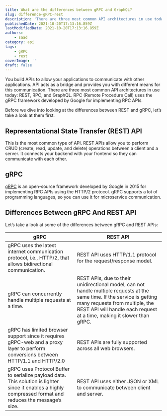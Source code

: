 ```yaml
---
title: What are the differences between gRPC and GraphQL?
slug: difference-gRPC-rest
description: 'There are three most common API architectures in use today: REST, RPC, and GraphQL. RPC (Remote Procedure Call) uses the gRPC framework developed by Google for implementing RPC APIs.'
publishedDate: 2021-10-20T17:13:16.859Z
lastModifiedDate: 2021-10-20T17:13:16.859Z
authors:
    - saad
category: api
tags:
    - gRPC
    - rest
coverImage: ''
draft: false
---
```


You build APIs to allow your applications to communicate with other applications. API acts as a bridge and provides you with different means for this communication. There are three most common API architectures in use today: REST, RPC, and GraphQL. RPC (Remote Procedure Call) uses the gRPC framework developed by Google for implementing RPC APIs.

Before we dive into looking at the differences between REST and gRPC, let’s take a look at them first.

## Representational State Transfer (REST) API

This is the most common type of API. REST APIs allow you to perform CRUD (create, read, update, and delete) operations between a client and a server. It connects your backend with your frontend so they can communicate with each other.

## gRPC

[gRPC](https://grpc.io/) is an open-source framework developed by Google in 2015 for implementing RPC APIs using the HTTP/2 protocol. gRPC supports a lot of programming languages, so you can use it for microservice communication.


## Differences Between gRPC And REST API

Let’s take a look at some of the differences between gRPC and REST APIs:

| gRPC | REST API     |
| ----------- | ----------- |
| gRPC uses the latest internet communication protocol, i.e., HTTP/2, that allows bidirectional communication. | REST API uses HTTP/1.1 protocol for the request/response model. |
| gRPC can concurrently handle multiple requests at a time. | REST APIs, due to their unidirectional model, can not handle multiple requests at the same time. If the service is getting many requests from multiple, the REST API will handle each request at a time, making it slower than gRPC. |
| gRPC has limited browser support since it requires gRPC-web and a proxy layer to perform conversions between HTTP/1.1 and HTTP/2.0 | REST APIs are fully supported across all web browsers. |
| gRPC uses Protocol Buffer to serialize payload data. This solution is lighter since it enables a highly compressed format and reduces the message’s size. | REST API uses either JSON or XML to communicate between client and server. |
